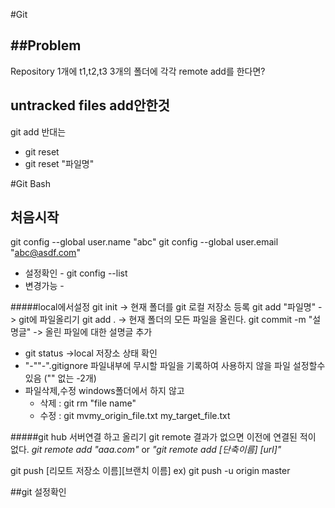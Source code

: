 #Git

##Problem
---
Repository 1개에 t1,t2,t3 3개의 폴더에 각각 remote add를 한다면?


untracked files add안한것
---
git add 반대는 
- git reset
- git reset "파일명"


#Git Bash 
## 처음시작
git config --global user.name "abc"
git config --global user.email "abc@asdf.com"

- 설정확인 - git config --list
- 변경가능 - 

#####local에서설정
git init				-> 현재 폴더를 git 로컬 저장소 등록
git add "파일명"	  	  -> git에 파일올리기
git add . -> 현재 폴더의 모든 파일을 올린다.
git commit -m "설명글"   -> 올린 파일에 대한 설명글 추가

- git status ->local 저장소 상태 확인
- "-""-".gitignore 파일내부에 무시할 파일을 기록하여 사용하지 않을 파일 설정할수 있음 ("" 없는 -2개)
- 파일삭제,수정 windows폴더에서 하지 않고 
	- 삭제 : git rm "file name"
	- 수정 : git mvmy_origin_file.txt my_target_file.txt
	
#####git hub 서버연결 하고 올리기
git remote 결과가 없으면 이전에 연결된 적이 없다.
*git remote add "aaa.com"* 		or 		*"git remote add [단축이름] [url]"*


git push [리모트 저장소 이름][브랜치 이름]
ex) git push -u origin master




##git 설정확인
